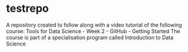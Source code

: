 # testrepo
A repository created to follow along with a video tutorial of the following course: Tools for Data Science - Week 2 - GitHub - Getting Started
The course is part of a specialisation program called Introduction to Data Science
